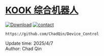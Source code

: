 # [KOOK 综合机器人][0]
[![Download][1]][2]  [![contact][3]][4]  
  


```  
https://github.com/ChadQin/Device_Control
```  






Update time:  2025/4/7  
Author:  Chad Qin  


[0]: https://github.com/ChadQin/Device_Control "自动排版系统"  
[1]: https://img.shields.io/badge/-DOWNLOAD-success  
[2]: https://github.com/ChadQin/KOOK_BOT/raw/refs/heads/master/kook_bot.exe "Download" 
[3]: https://img.shields.io/badge/Contact-blue
[4]: https://qm.qq.com/cgi-bin/qm/qr?k=LSeZJz-jYQOQpD8tyfdKryTo4jtkIBlN
